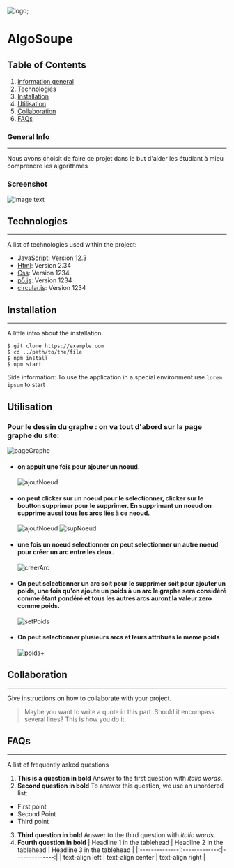 ![logo](images/logo.png);

# AlgoSoupe

## Table of Contents

1. [information general](#general-info)
2. [Technologies](#technologies)
3. [Installation](#installation)
4. [Utilisation](#Utilisation)
5. [Collaboration](#collaboration)
6. [FAQs](#faqs)

### General Info

---

Nous avons choisit de faire ce projet dans le but d'aider les étudiant à mieu comprendre les algorithmes

### Screenshot

![Image text](https://www.united-internet.de/fileadmin/user_upload/Brands/Downloads/Logo_IONOS_by.jpg)

## Technologies

---

A list of technologies used within the project:

- [JavaScript](https://example.com): Version 12.3
- [Html](https://example.com): Version 2.34
- [Css](https://example.com): Version 1234
- [p5.js](https://example.com): Version 1234
- [circular.js](https://example.com): Version 1234

## Installation

---

A little intro about the installation.

```
$ git clone https://example.com
$ cd ../path/to/the/file
$ npm install
$ npm start
```

Side information: To use the application in a special environment use `lorem ipsum` to start

## Utilisation

### Pour le dessin du graphe : on va tout d'abord sur la page graphe du site:

![pageGraphe](images/algoPage.png)

- #### on appuit une fois pour ajouter un noeud.
  ![ajoutNoeud](images/ajoutNoeud.gif)
- #### on peut clicker sur un noeud pour le selectionner, clicker sur le boutton supprimer pour le supprimer. En supprimant un noeud on supprime aussi tous les arcs liés à ce neoud.
  ![ajoutNoeud](images/ajoutNoeud.gif)
  ![supNoeud](images/supNoeud.gif)
- #### une fois un noeud selectionner on peut selectionner un autre noeud pour créer un arc entre les deux.
  ![creerArc](images/ajoutArc.gif)
- #### On peut selectionner un arc soit pour le supprimer soit pour ajouter un poids, une fois qu'on ajoute un poids à un arc le graphe sera considéré comme étant pondéré et tous les autres arcs auront la valeur zero comme poids.
  ![setPoids](images/supPoids.gif)
- #### On peut selectionner plusieurs arcs et leurs attribués le meme poids
  ![poids+](images/poids%2B.gif)

## Collaboration

---

Give instructions on how to collaborate with your project.

> Maybe you want to write a quote in this part.
> Should it encompass several lines?
> This is how you do it.

## FAQs

---

A list of frequently asked questions

1. **This is a question in bold**
   Answer to the first question with _italic words_.
2. **Second question in bold**
   To answer this question, we use an unordered list:

- First point
- Second Point
- Third point

3. **Third question in bold**
   Answer to the third question with _italic words_.
4. **Fourth question in bold**
   | Headline 1 in the tablehead | Headline 2 in the tablehead | Headline 3 in the tablehead |
   |:--------------|:-------------:|--------------:|
   | text-align left | text-align center | text-align right |
